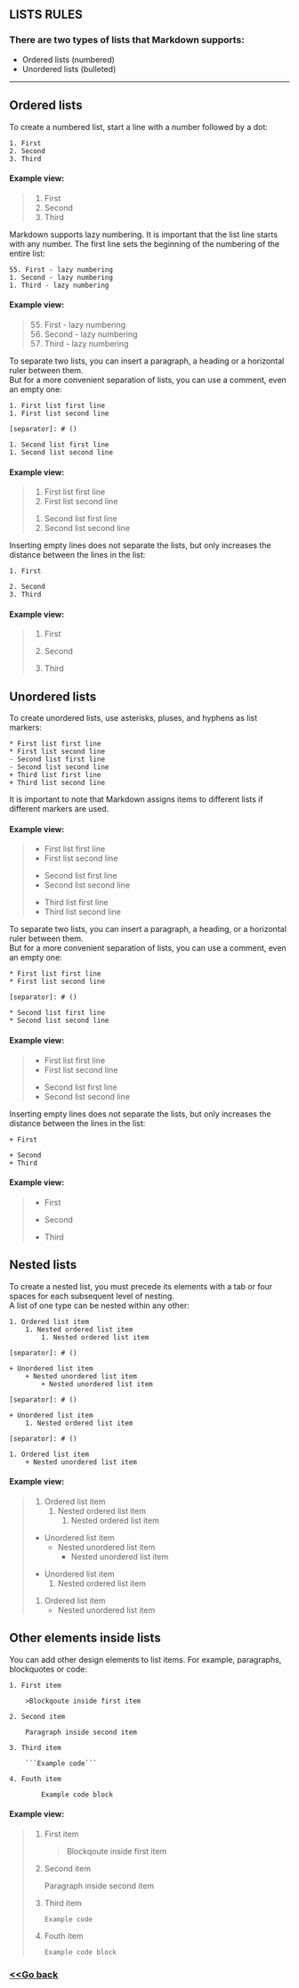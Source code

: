 ## LISTS RULES

### There are two types of lists that Markdown supports:

* Ordered lists (numbered)
* Unordered lists (bulleted)
___

## Ordered lists

To create a numbered list, start a line with a number followed by a dot:

    1. First
    2. Second
    3. Third

#### Example view:

>1. First
>2. Second
>3. Third

Markdown supports lazy numbering. It is important that the list line starts with any number. The first line sets the beginning of the numbering of the entire list:

    55. First - lazy numbering
    1. Second - lazy numbering
    1. Third - lazy numbering

#### Example view:

>55. First - lazy numbering
>1. Second - lazy numbering
>1. Third - lazy numbering

To separate two lists, you can insert a paragraph, a heading or a horizontal ruler between them. \
But for a more convenient separation of lists, you can use a comment, even an empty one:

    1. First list first line
    1. First list second line

    [separator]: # ()

    1. Second list first line
    1. Second list second line

#### Example view:

>1. First list first line
>1. First list second line
>
>[separator]: # ()
>
>1. Second list first line
>1. Second list second line


Inserting empty lines does not separate the lists, but only increases the distance between the lines in the list:

    1. First

    2. Second
    3. Third

#### Example view:

>1. First
>
>2. Second
>3. Third

## Unordered lists

To create unordered lists, use asterisks, pluses, and hyphens as list markers:

    * First list first line
    * First list second line
    - Second list first line
    - Second list second line
    + Third list first line
    + Third list second line

It is important to note that Markdown assigns items to different lists if different markers are used.

#### Example view:

>* First list first line
>* First list second line
>- Second list first line
>- Second list second line
>+ Third list first line
>+ Third list second line


To separate two lists, you can insert a paragraph, a heading, or a horizontal ruler between them. \
But for a more convenient separation of lists, you can use a comment, even an empty one:

    * First list first line
    * First list second line

    [separator]: # ()

    * Second list first line
    * Second list second line


#### Example view:

>* First list first line
>* First list second line
>
>[separator]: # ()
>
>* Second list first line
>* Second list second line

Inserting empty lines does not separate the lists, but only increases the distance between the lines in the list:

    + First

    + Second
    + Third

#### Example view:

>+ First
>
>+ Second
>+ Third

## Nested lists

To create a nested list, you must precede its elements with a tab or four spaces for each subsequent level of nesting. \
A list of one type can be nested within any other:

    1. Ordered list item
        1. Nested ordered list item
            1. Nested ordered list item

    [separator]: # ()

    + Unordered list item
        + Nested unordered list item
            + Nested unordered list item

    [separator]: # ()

    + Unordered list item
        1. Nested ordered list item

    [separator]: # ()

    1. Ordered list item
        + Nested unordered list item

#### Example view:

>1. Ordered list item
>    1. Nested ordered list item
>        1. Nested ordered list item
>
>[separator]: # ()
>
>+ Unordered list item
>    + Nested unordered list item
>        + Nested unordered list item
>
>[separator]: # ()
>
>+ Unordered list item
>    1. Nested ordered list item
>
>[separator]: # ()
>
>1. Ordered list item
>    + Nested unordered list item

## Other elements inside lists

You can add other design elements to list items. For example, paragraphs, blockquotes or code:

    1. First item

        >Blockqoute inside first item

    2. Second item

        Paragraph inside second item

    3. Third item

        ```Example code```

    4. Fouth item

            Example code block

#### Example view:

>1. First item
>
>    >Blockqoute inside first item
>
>2. Second item
>
>    Paragraph inside second item
>
>3. Third item
>
>    ```Example code```
>
>4. Fouth item
>
>        Example code block

### [<<Go back](/Markdown_syntax.md/)
